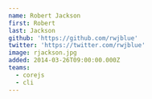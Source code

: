 ```yaml
---
name: Robert Jackson
first: Robert
last: Jackson
github: 'https://github.com/rwjblue'
twitter: 'https://twitter.com/rwjblue'
image: rjackson.jpg
added: 2014-03-26T09:00:00.000Z
teams:
  - corejs
  - cli
---
```

